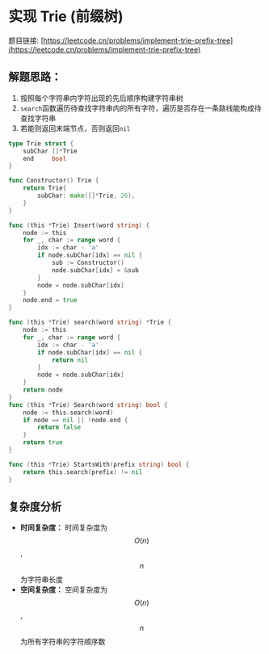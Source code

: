 # 实现 Trie (前缀树)

题目链接: [https://leetcode.cn/problems/implement-trie-prefix-tree](https://leetcode.cn/problems/implement-trie-prefix-tree)

## 解题思路：

1. 按照每个字符串内字符出现的先后顺序构建字符串树
2. `search`函数遍历待查找字符串内的所有字符，遍历是否存在一条路线能构成待查找字符串
3. 若能则返回末端节点，否则返回`nil`

```go
type Trie struct {
	subChar []*Trie
	end     bool
}

func Constructor() Trie {
	return Trie{
		subChar: make([]*Trie, 26),
	}
}

func (this *Trie) Insert(word string) {
	node := this
	for _, char := range word {
		idx := char - 'a'
		if node.subChar[idx] == nil {
			sub := Constructor()
			node.subChar[idx] = &sub
		}
		node = node.subChar[idx]
	}
	node.end = true
}

func (this *Trie) search(word string) *Trie {
	node := this
	for _, char := range word {
		idx := char - 'a'
		if node.subChar[idx] == nil {
			return nil
		}
		node = node.subChar[idx]
	}
	return node
}
func (this *Trie) Search(word string) bool {
	node := this.search(word)
	if node == nil || !node.end {
		return false
	}
	return true
}

func (this *Trie) StartsWith(prefix string) bool {
	return this.search(prefix) != nil
}
```

## 复杂度分析

- **时间复杂度：** 时间复杂度为$$O(n)$$,$$n$$为字符串长度
- **空间复杂度：** 空间复杂度为$$O(n)$$,$$n$$为所有字符串的字符顺序数
